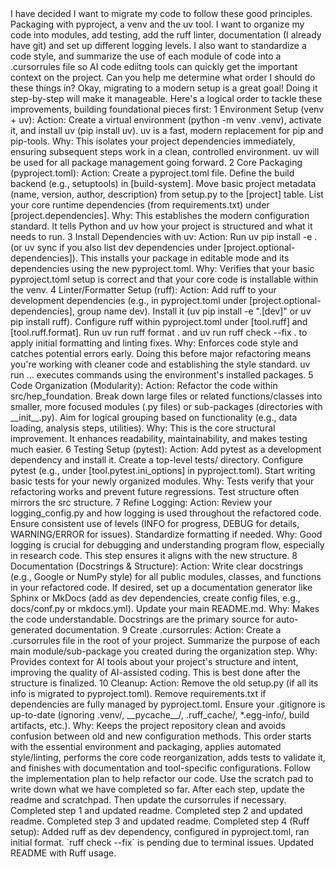 <userMessage>
I have decided I want to migrate my code to follow these good principles. Packaging with pyproject, a venv and the uv tool. I want to organize my code into modules, add testing, add the ruff linter, documentation (I already have git) and set up different logging levels. I also want to standardize a code style, and summarize the use of each module of code into a .cursorrules file so AI code ediitng tools can quickly get the important context on the project. Can you help me determine what order I should do these things in?
</userMessage>

<assistantMessage>
Okay, migrating to a modern setup is a great goal! Doing it step-by-step will make it manageable. Here's a logical order to tackle these improvements, building foundational pieces first:
1 Environment Setup (venv + uv):
Action: Create a virtual environment (python -m venv .venv), activate it, and install uv (pip install uv). uv is a fast, modern replacement for pip and pip-tools.
Why: This isolates your project dependencies immediately, ensuring subsequent steps work in a clean, controlled environment. uv will be used for all package management going forward.
2 Core Packaging (pyproject.toml):
Action: Create a pyproject.toml file. Define the build backend (e.g., setuptools) in [build-system]. Move basic project metadata (name, version, author, description) from setup.py to the [project] table. List your core runtime dependencies (from requirements.txt) under [project.dependencies].
Why: This establishes the modern configuration standard. It tells Python and uv how your project is structured and what it needs to run.
3 Install Dependencies with uv:
Action: Run uv pip install -e . (or uv sync if you also list dev dependencies under [project.optional-dependencies]). This installs your package in editable mode and its dependencies using the new pyproject.toml.
Why: Verifies that your basic pyproject.toml setup is correct and that your core code is installable within the venv.
4 Linter/Formatter Setup (ruff):
Action: Add ruff to your development dependencies (e.g., in pyproject.toml under [project.optional-dependencies], group name dev). Install it (uv pip install -e ".[dev]" or uv pip install ruff). Configure ruff within pyproject.toml under [tool.ruff] and [tool.ruff.format]. Run uv run ruff format . and uv run ruff check --fix . to apply initial formatting and linting fixes.
Why: Enforces code style and catches potential errors early. Doing this before major refactoring means you're working with cleaner code and establishing the style standard. uv run ... executes commands using the environment's installed packages.
5 Code Organization (Modularity):
Action: Refactor the code within src/hep_foundation. Break down large files or related functions/classes into smaller, more focused modules (.py files) or sub-packages (directories with __init__.py). Aim for logical grouping based on functionality (e.g., data loading, analysis steps, utilities).
Why: This is the core structural improvement. It enhances readability, maintainability, and makes testing much easier.
6 Testing Setup (pytest):
Action: Add pytest as a development dependency and install it. Create a top-level tests/ directory. Configure pytest (e.g., under [tool.pytest.ini_options] in pyproject.toml). Start writing basic tests for your newly organized modules.
Why: Tests verify that your refactoring works and prevent future regressions. Test structure often mirrors the src structure.
7 Refine Logging:
Action: Review your logging_config.py and how logging is used throughout the refactored code. Ensure consistent use of levels (INFO for progress, DEBUG for details, WARNING/ERROR for issues). Standardize formatting if needed.
Why: Good logging is crucial for debugging and understanding program flow, especially in research code. This step ensures it aligns with the new structure.
8 Documentation (Docstrings & Structure):
Action: Write clear docstrings (e.g., Google or NumPy style) for all public modules, classes, and functions in your refactored code. If desired, set up a documentation generator like Sphinx or MkDocs (add as dev dependencies, create config files, e.g., docs/conf.py or mkdocs.yml). Update your main README.md.
Why: Makes the code understandable. Docstrings are the primary source for auto-generated documentation.
9 Create .cursorrules:
Action: Create a .cursorrules file in the root of your project. Summarize the purpose of each main module/sub-package you created during the organization step.
Why: Provides context for AI tools about your project's structure and intent, improving the quality of AI-assisted coding. This is best done after the structure is finalized.
10 Cleanup:
Action: Remove the old setup.py (if all its info is migrated to pyproject.toml). Remove requirements.txt if dependencies are fully managed by pyproject.toml. Ensure your .gitignore is up-to-date (ignoring .venv/, __pycache__/, .ruff_cache/, *.egg-info/, build artifacts, etc.).
Why: Keeps the project repository clean and avoids confusion between old and new configuration methods.
This order starts with the essential environment and packaging, applies automated style/linting, performs the core code reorganization, adds tests to validate it, and finishes with documentation and tool-specific configurations.
</assistantMessage>

<instructions>
Follow the implementation plan to help refactor our code. Use the scratch pad to write down what we have completed so far. After each step, update the readme and scratchpad. Then update the cursorrules if necessary.
</instructions>

<scratchpad>
Completed step 1 and updated readme.
Completed step 2 and updated readme.
Completed step 3 and updated readme.
Completed step 4 (Ruff setup): Added ruff as dev dependency, configured in pyproject.toml, ran initial format. `ruff check --fix` is pending due to terminal issues. Updated README with Ruff usage.
</scratchpad>